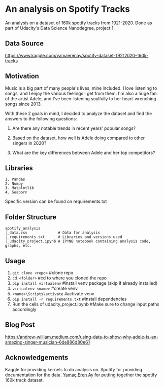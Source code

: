 # An analysis on Spotify Tracks
An analysis on a dataset of 160k spotify tracks from 1921-2020. Done as part of Udacity's Data Science Nanodegree, project 1.

## Data Source
https://www.kaggle.com/yamaerenay/spotify-dataset-19212020-160k-tracks

## Motivation
Music is a big part of many people's lives, mine included. I love listening to songs, and I enjoy the various feelings I get from them.
I'm also a huge fan of the artist Adele, and I've been listening soulfully to her heart-wrenching songs since 2013.

With these 2 goals in mind, I decided to analyze the dataset and find the answers to the following questions:

1. Are there any notable trends in recent years' popular songs? 

2. Based on the dataset, how well is Adele doing compared to other singers in 2020?

3. What are the key differences between Adele and her top competitors?

## Libraries
```
1. Pandas 
2. Numpy
3. Matplotlib
4. Seaborn
```
Specific version can be found on requirements.txt

## Folder Structure 
```
spotify_analysis
|_data.csv              # Data for analysis
|_requirements.txt      # Libraries and versions used
|_udacity_project.ipynb # IPYNB notebook containing analysis code, graphs, etc.
```
## Usage

1. `git clone <repo>`                     #clone repo
2.  `cd <folder>`                         #cd to where you cloned the repo
3. `pip install virtualenv`               #install venv package (skip if already installed)
4. `virtualenv <name>`                    #create venv 
5. `<name>\Scripts\activate`              #activate venv
6. `pip install -r requirements.txt`      #install dependencies
7. Run the cells of udacity_project.ipynb #Make sure to change input paths accordingly

## Blog Post
https://andrew-william.medium.com/using-data-to-show-why-adele-is-an-amazing-singer-musician-6de886d80e61

## Acknowledgements

Kaggle for providing kernels to do analysis on. 
Spotify for providing documentation for the data.
[Yamaç Eren Ay](https://www.kaggle.com/yamaerenay) for putting together the spotify 160k track dataset.




